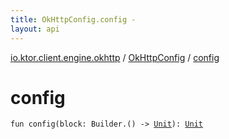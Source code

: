 ```yaml
---
title: OkHttpConfig.config - 
layout: api
---
```


<div class='api-docs-breadcrumbs'><a href="../index.html">io.ktor.client.engine.okhttp</a> / <a href="index.html">OkHttpConfig</a> / <a href="./config.html">config</a></div>

# config

<div class="signature"><code><span class="keyword">fun </span><span class="identifier">config</span><span class="symbol">(</span><span class="parameterName" id="io.ktor.client.engine.okhttp.OkHttpConfig$config(kotlin.Function1((okhttp3.OkHttpClient.Builder, kotlin.Unit)))/block">block</span><span class="symbol">:</span>&nbsp;<span class="identifier">Builder</span><span class="symbol">.</span><span class="symbol">(</span><span class="symbol">)</span>&nbsp;<span class="symbol">-&gt;</span>&nbsp;<a href="https://kotlinlang.org/api/latest/jvm/stdlib/kotlin/-unit/index.html"><span class="identifier">Unit</span></a><span class="symbol">)</span><span class="symbol">: </span><a href="https://kotlinlang.org/api/latest/jvm/stdlib/kotlin/-unit/index.html"><span class="identifier">Unit</span></a></code></div>
